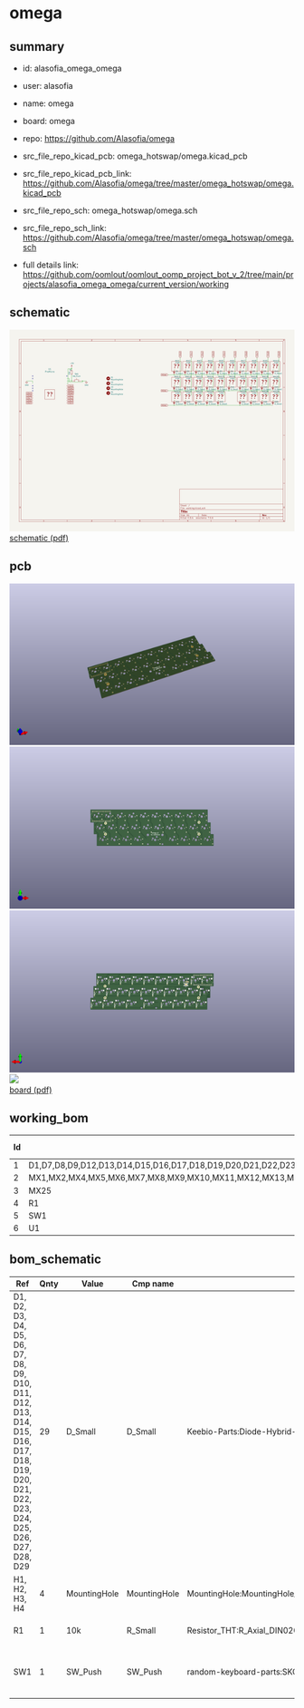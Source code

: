 # omega
 
## summary 
* id: alasofia_omega_omega
* user: alasofia
* name: omega
* board: omega
* repo: https://github.com/Alasofia/omega
* src_file_repo_kicad_pcb: omega_hotswap/omega.kicad_pcb
* src_file_repo_kicad_pcb_link: https://github.com/Alasofia/omega/tree/master/omega_hotswap/omega.kicad_pcb


* src_file_repo_sch: omega_hotswap/omega.sch
* src_file_repo_sch_link: https://github.com/Alasofia/omega/tree/master/omega_hotswap/omega.sch
* full details link: https://github.com/oomlout/oomlout_oomp_project_bot_v_2/tree/main/projects/alasofia_omega_omega/current_version/working  

## schematic  
![](working_schematic_600.png)  
[schematic (pdf)](working_schematic.pdf) 






















## pcb  
![](working_3d_600.png) 
![](working_3d_front_600.png)  
![](working_3d_back_600.png)  
![](working_600.png)  
[board (pdf)](working.pdf)  

## working_bom
| Id | Designator | Footprint | Quantity | Designation | Supplier and ref |  | None | 
| --- | --- | --- | --- | --- | --- | --- | --- | 
| 1 | D1,D7,D8,D9,D12,D13,D14,D15,D16,D17,D18,D19,D20,D21,D22,D23,D25,D26,D27,D28,D29,D24,D10,D6,D5,D4,D3,D2,D11 | Diode-Hybrid-Back | 29 | D_Small |  |  | [''] | 
| 2 | MX1,MX2,MX4,MX5,MX6,MX7,MX8,MX9,MX10,MX11,MX12,MX13,MX14,MX15,MX16,MX17,MX18,MX19,MX20,MX21,MX22,MX23,MX24,MX26,MX27,MX28,MX29,MX3 | MXOnly-1U-Hotswap | 28 | MX-NoLED |  |  | [''] | 
| 3 | MX25 | MXOnly-2U-Hotswap-ReversedStabilizers | 1 | MX-NoLED |  |  | [''] | 
| 4 | R1 | R_Axial_DIN0204_L3.6mm_D1.6mm_P5.08mm_Horizontal | 1 | 10k |  |  | [''] | 
| 5 | SW1 | SKQG-1155865 | 1 | SW_Push |  |  | [''] | 
| 6 | U1 | ProMicro | 1 | ProMicro |  |  | [''] | 


## bom_schematic
| Ref | Qnty | Value | Cmp name | Footprint | Description | Vendor | DNP | 
| --- | --- | --- | --- | --- | --- | --- | --- | 
| D1, D2, D3, D4, D5, D6, D7, D8, D9, D10, D11, D12, D13, D14, D15, D16, D17, D18, D19, D20, D21, D22, D23, D24, D25, D26, D27, D28, D29 | 29 | D_Small | D_Small | Keebio-Parts:Diode-Hybrid-Back | Diode, small symbol |  |  | 
| H1, H2, H3, H4 | 4 | MountingHole | MountingHole | MountingHole:MountingHole_2.2mm_M2_Pad | Mounting Hole without connection |  |  | 
| R1 | 1 | 10k | R_Small | Resistor_THT:R_Axial_DIN0204_L3.6mm_D1.6mm_P5.08mm_Horizontal | Resistor, small symbol |  |  | 
| SW1 | 1 | SW_Push | SW_Push | random-keyboard-parts:SKQG-1155865 | Push button switch, generic, two pins |  |  | 



